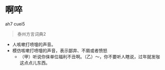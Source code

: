 # 啊啐
ah7 cuei5
> 泰州方言词典2
- 人咳嗽打喷嚏的声音。
- 模仿咳嗽打喷嚏的声音，表示鄙弃、不屑或者愤怒
  - （甲）听说你俫单位福利不丑啊。（乙）～，你不要听人瞎说，过年就发咖这点点儿东西。
